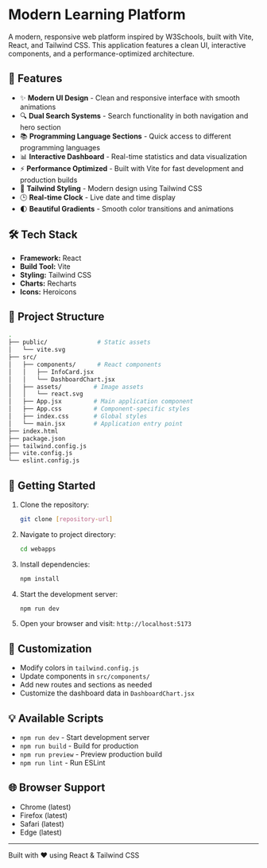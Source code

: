 # Modern Learning Platform

A modern, responsive web platform inspired by W3Schools, built with Vite, React, and Tailwind CSS. This application features a clean UI, interactive components, and a performance-optimized architecture.

## 🚀 Features

- ✨ **Modern UI Design** - Clean and responsive interface with smooth animations
- 🔍 **Dual Search Systems** - Search functionality in both navigation and hero section
- 📚 **Programming Language Sections** - Quick access to different programming languages
- 📊 **Interactive Dashboard** - Real-time statistics and data visualization
- ⚡ **Performance Optimized** - Built with Vite for fast development and production builds
- 🎨 **Tailwind Styling** - Modern design using Tailwind CSS
- 🕒 **Real-time Clock** - Live date and time display
- 🌓 **Beautiful Gradients** - Smooth color transitions and animations

## 🛠️ Tech Stack

- **Framework:** React 
- **Build Tool:** Vite
- **Styling:** Tailwind CSS
- **Charts:** Recharts
- **Icons:** Heroicons

## 📁 Project Structure

```bash
.
├── public/              # Static assets
│   └── vite.svg
├── src/
│   ├── components/      # React components
│   │   ├── InfoCard.jsx
│   │   └── DashboardChart.jsx
│   ├── assets/         # Image assets
│   │   └── react.svg
│   ├── App.jsx         # Main application component
│   ├── App.css         # Component-specific styles
│   ├── index.css       # Global styles
│   └── main.jsx        # Application entry point
├── index.html
├── package.json
├── tailwind.config.js
├── vite.config.js
└── eslint.config.js
```

## 🚦 Getting Started

1. Clone the repository:
   ```bash
   git clone [repository-url]
   ```

2. Navigate to project directory:
   ```bash
   cd webapps
   ```

3. Install dependencies:
   ```bash
   npm install
   ```

4. Start the development server:
   ```bash
   npm run dev
   ```

5. Open your browser and visit: `http://localhost:5173`

## 🎨 Customization

- Modify colors in `tailwind.config.js`
- Update components in `src/components/`
- Add new routes and sections as needed
- Customize the dashboard data in `DashboardChart.jsx`

## 💡 Available Scripts

- `npm run dev` - Start development server
- `npm run build` - Build for production
- `npm run preview` - Preview production build
- `npm run lint` - Run ESLint

## 🌐 Browser Support

- Chrome (latest)
- Firefox (latest)
- Safari (latest)
- Edge (latest)

---

Built with ♥️ using React & Tailwind CSS
